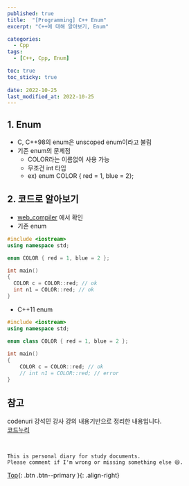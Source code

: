 ```yaml
---
published: true
title:  "[Programming] C++ Enum"
excerpt: "C++에 대해 알아보기, Enum"

categories:
  - Cpp
tags:
  - [C++, Cpp, Enum]

toc: true
toc_sticky: true
 
date: 2022-10-25
last_modified_at: 2022-10-25
---
```


## 1. Enum
- C, C++98의 enum은 unscoped enum이라고 불림
- 기존 enum의 문제점
  - COLOR라는 이름없이 사용 가능
  - 무조건 int 타입
  - ex) enum COLOR { red = 1, blue = 2};

## 2. 코드로 알아보기
- [web_compiler](https://godbolt.org/) 에서 확인
- 기존 enum

```cpp
#include <iostream> 
using namespace std;

enum COLOR { red = 1, blue = 2 };

int main() 
{ 
  COLOR c = COLOR::red; // ok
  int n1 = COLOR::red; // ok
}
```

- C++11 enum

```cpp
#include <iostream> 
using namespace std; 

enum class COLOR { red = 1, blue = 2 }; 
  
int main() 
{ 
    COLOR c = COLOR::red; // ok 
    // int n1 = COLOR::red; // error 
}
```

## 참고
codenuri 강석민 강사 강의 내용기반으로 정리한 내용입니다.  
[코드누리](https://github.com/codenuri)

<br>

    This is personal diary for study documents.
    Please comment if I'm wrong or missing something else 😄. 

[Top](#){: .btn .btn--primary }{: .align-right}
